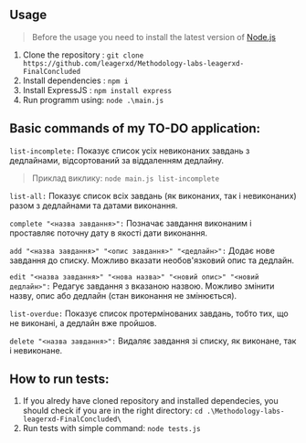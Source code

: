 ## Usage

> Before the usage you need to install the latest version of [Node.js](https://nodejs.org/en/download/)
1. Clone the repository : ```git clone https://github.com/leagerxd/Methodology-labs-leagerxd-FinalConcluded```
2. Install dependencies : ```npm i```
3. Install ExpressJS : ```npm install express```
3. Run programm using: ```node .\main.js```

## Basic commands of my TO-DO application: 

```list-incomplete:``` Показує список усіх невиконаних завдань з дедлайнами, відсортований за віддаленням дедлайну.
> Приклад виклику: ```node main.js list-incomplete```

```list-all:``` Показує список всіх завдань (як виконаних, так і невиконаних) разом з дедлайнами та датами виконання.

```complete "<назва завдання>":``` Позначає завдання виконаним і проставляє поточну дату в якості дати виконання.

```add "<назва завдання>" "<опис завдання>" "<дедлайн>":``` Додає нове завдання до списку. Можливо вказати необов'язковий опис та дедлайн.

```edit "<назва завдання>" "<нова назва>" "<новий опис>" "<новий дедлайн>":``` Редагує завдання з вказаною назвою. Можливо змінити назву, опис або дедлайн (стан виконання не змінюється).

```list-overdue:``` Показує список протермінованих завдань, тобто тих, що не виконані, а дедлайн вже пройшов.

```delete "<назва завдання>":``` Видаляє завдання зі списку, як виконане, так і невиконане.

## How to run tests:

1. If you alredy have cloned repository and installed dependecies, you should check if you are in the right directory: ```cd .\Methodology-labs-leagerxd-FinalConcluded\```
2. Run tests with simple command: ```node tests.js```